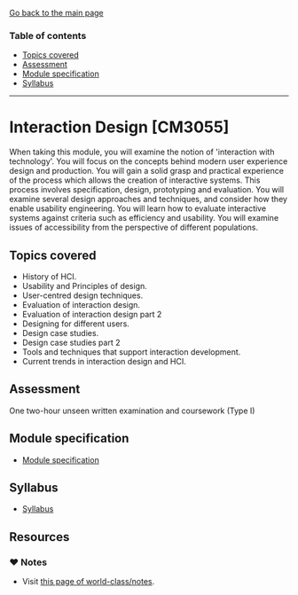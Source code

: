 [Go back to the main page](../../../README.md)

### Table of contents

- [Topics covered](#topics-covered)
- [Assessment](#assessment)
- [Module specification](#module-specification)
- [Syllabus](#syllabus)

---

# Interaction Design [CM3055]

When taking this module, you will examine the notion of 'interaction
with technology'. You will focus on the concepts behind modern user
experience design and production. You will gain a solid grasp and
practical experience of the process which allows the creation of
interactive systems. This process involves specification, design,
prototyping and evaluation. You will examine several design approaches
and techniques, and consider how they enable usability engineering. You
will learn how to evaluate interactive systems against criteria such as
efficiency and usability. You will examine issues of accessibility from
the perspective of different populations.

## Topics covered

- History of HCI.
- Usability and Principles of design.
- User-centred design techniques.
- Evaluation of interaction design.
- Evaluation of interaction design part 2
- Designing for different users.
- Design case studies.
- Design case studies part 2
- Tools and techniques that support interaction development.
- Current trends in interaction design and HCI.

## Assessment

One two-hour unseen written examination and coursework (Type I)

## Module specification

- [Module specification](https://github.com/world-class/binary-assets/blob/master/modules/module-specification/CM3055_ID-Module-Spec.pdf)

## Syllabus

- [Syllabus](https://github.com/world-class/binary-assets/blob/master/modules/syllabi/Syllabus_CM3055_ID.pdf)

## Resources

### :heart: Notes

- Visit [this page of world-class/notes](https://github.com/world-class/notes/tree/master/level-6/interaction-design).
